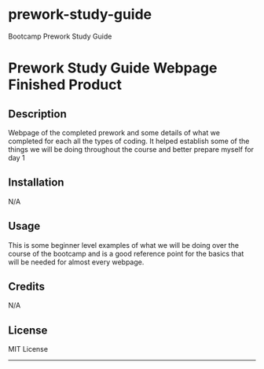 # prework-study-guide
Bootcamp Prework Study Guide
# Prework Study Guide Webpage Finished Product

## Description

Webpage of the completed prework and some details of what we completed for each all the types of coding. It helped establish some of the things we will be doing throughout the course and better prepare myself for day 1 

## Installation

N/A

## Usage

This is some beginner level examples of what we will be doing over the course of the bootcamp and is a good reference point for the basics that will be needed for almost every webpage.

## Credits

N/A

## License

MIT License

---